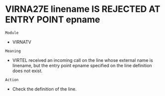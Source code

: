 # VIRNA27E linename IS REJECTED AT ENTRY POINT epname

`Module`
- VIRNATV

`Meaning`
- VIRTEL received an incoming call on the line whose external name is linename, but the entry point epname specified on the line definition does not exist.

`Action`
- Check the definition of the line.
